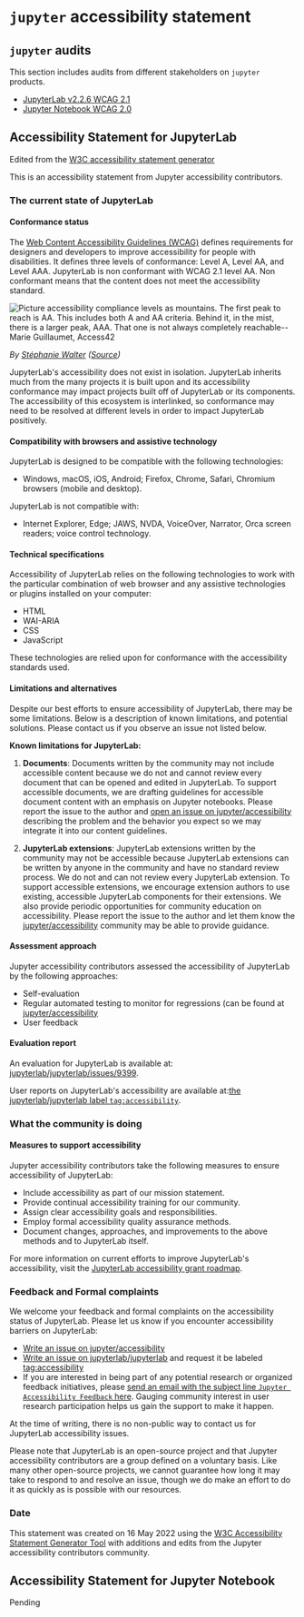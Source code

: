 # `jupyter` accessibility statement


## `jupyter` audits

This section includes audits from different stakeholders on `jupyter` products.

* [JupyterLab v2.2.6 WCAG 2.1](https://github.com/jupyterlab/jupyterlab/issues/9399)
* [Jupyter Notebook WCAG 2.0](https://github.com/jupyter/accessibility/issues/7)

## Accessibility Statement for JupyterLab

Edited from the [W3C accessibility statement generator](https://www.w3.org/WAI/planning/statements/generator/#create)

This is an accessibility statement from Jupyter accessibility contributors.

### The current state of JupyterLab

#### Conformance status

The [Web Content Accessibility Guidelines (WCAG)](https://www.w3.org/WAI/standards-guidelines/wcag) defines requirements for designers and developers to improve accessibility for people with disabilities. It defines three levels of conformance: Level A, Level AA, and Level AAA. JupyterLab is non conformant with WCAG 2.1 level AA. Non conformant means that the content does not meet the accessibility standard.

![Picture accessibility compliance levels as mountains. The first peak to reach is AA. This includes both A and AA criteria. Behind it, in the mist, there is a larger peak, AAA. That one is not always completely reachable--Marie Guillaumet, Access42](https://stephaniewalter.design/wp-content/uploads/2022/05/stephaniewalter-sommets-de-l-accessibilite.jpg)

*By [Stéphanie Walter](https://stephaniewalter.design) ([Source](https://stephaniewalter.design/blog/5-illustrations-to-understand-and-promote-accessibility/))*

JupyterLab's accessibility does not exist in isolation. JupyterLab inherits much from the many projects it is built upon and its accessibility conformance may impact projects built off of JupyterLab or its components. The accessibility of this ecosystem is interlinked, so conformance may need to be resolved at different levels in order to impact JupyterLab positively.

#### Compatibility with browsers and assistive technology

JupyterLab is designed to be compatible with the following technologies:

* Windows, macOS, iOS, Android; Firefox, Chrome, Safari, Chromium browsers (mobile and desktop).

JupyterLab is not compatible with:

* Internet Explorer, Edge; JAWS, NVDA, VoiceOver, Narrator, Orca screen readers; voice control technology.

#### Technical specifications

Accessibility of JupyterLab relies on the following technologies to work with the particular combination of web browser and any assistive technologies or plugins installed on your computer:

* HTML
* WAI-ARIA
* CSS
* JavaScript

These technologies are relied upon for conformance with the accessibility standards used.

#### Limitations and alternatives

Despite our best efforts to ensure accessibility of JupyterLab, there may be some limitations. Below is a description of known limitations, and potential solutions. Please contact us if you observe an issue not listed below.

**Known limitations for JupyterLab:**

1. **Documents**: Documents written by the community may not include accessible content because we do not and cannot review every document that can be opened and edited in JupyterLab. To support accessible documents, we are drafting guidelines for accessible document content with an emphasis on Jupyter notebooks. Please report the issue to the author and [open an issue on jupyter/accessibility](https://github.com/jupyter/accessibility/issues/new) describing the problem and the behavior you expect so we may integrate it into our content guidelines.
    
2. **JupyterLab extensions**: JupyterLab extensions written by the community may not be accessible because JupyterLab extensions can be written by anyone in the community and have no standard review process. We do not and can not review every JupyterLab extension. To support accessible extensions, we encourage extension authors to use existing, accessible JupyterLab components for their extensions. We also provide periodic opportunities for community education on accessibility. Please report the issue to the author and let them know the [jupyter/accessibility](https://github.com/jupyter/accessibility/) community may be able to provide guidance.

#### Assessment approach

Jupyter accessibility contributors assessed the accessibility of JupyterLab by the following approaches:

* Self-evaluation
* Regular automated testing to monitor for regressions (can be found at [jupyter/accessibility](https://github.com/jupyter/accessibility)
* User feedback

#### Evaluation report

An evaluation for JupyterLab is available at: [jupyterlab/jupyterlab/issues/9399](https://github.com/jupyterlab/jupyterlab/issues/9399).

User reports on JupyterLab's accessibility are available at:[the jupyterlab/jupyterlab label `tag:accessibility`](https://github.com/jupyterlab/jupyterlab/labels/tag%3AAccessibility).

### What the community is doing

#### Measures to support accessibility

Jupyter accessibility contributors take the following measures to ensure accessibility of JupyterLab:

* Include accessibility as part of our mission statement.
* Provide continual accessibility training for our community.
* Assign clear accessibility goals and responsibilities.
* Employ formal accessibility quality assurance methods.
* Document changes, approaches, and improvements to the above methods and to JupyterLab itself.

For more information on current efforts to improve JupyterLab's accessibility, visit the [JupyterLab accessibility grant roadmap](https://jupyter-a11y.netlify.app/roadmap/intro.html).

### Feedback and Formal complaints

We welcome your feedback and formal complaints on the accessibility status of JupyterLab. Please let us know if you encounter accessibility barriers on JupyterLab:

* [Write an issue on jupyter/accessibility](https://github.com/jupyter/accessibility/issues/new)
* [Write an issue on jupyterlab/jupyterlab](https://github.com/jupyterlab/jupyterlab/issues/new) and request it be labeled [tag:accessibility](https://github.com/jupyterlab/jupyterlab/labels/tag%3AAccessibility)
* If you are interested in being part of any potential research or organized feedback initiatives, please [send an email with the subject line `Jupyter Accessibility Feedback` here](ipresedo@quansight.com). Gauging community interest in user research participation helps us gain the support to make it happen.

At the time of writing, there is no non-public way to contact us for JupyterLab accessibility issues.

Please note that JupyterLab is an open-source project and that Jupyter accessibility contributors are a group defined on a voluntary basis. Like many other open-source projects, we cannot guarantee how long it may take to respond to and resolve an issue, though we do make an effort to do it as quickly as is possible with our resources.

### Date

This statement was created on 16 May 2022 using the [W3C Accessibility Statement Generator Tool](https://www.w3.org/WAI/planning/statements/) with additions and edits from the Jupyter accessibility contributors community.

## Accessibility Statement for Jupyter Notebook

Pending
